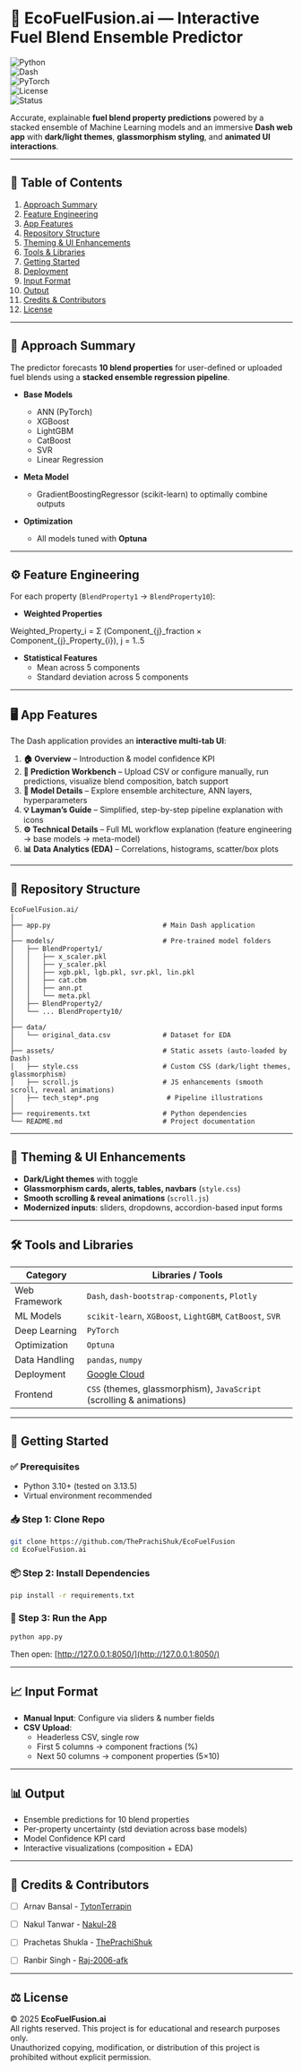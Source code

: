 # 🚀 EcoFuelFusion.ai — Interactive Fuel Blend Ensemble Predictor  

![Python](https://img.shields.io/badge/Python-3.10+-blue.svg)  
![Dash](https://img.shields.io/badge/Dash-Framework-0098ff.svg)  
![PyTorch](https://img.shields.io/badge/PyTorch-ML-orange.svg)  
![License](https://img.shields.io/badge/License-Research%20Use-lightgrey.svg)  
![Status](https://img.shields.io/badge/Status-Active-success.svg)  

Accurate, explainable **fuel blend property predictions** powered by a stacked ensemble of Machine Learning models and an immersive **Dash web app** with **dark/light themes**, **glassmorphism styling**, and **animated UI interactions**.  

---

## 📑 Table of Contents
1. [Approach Summary](#-approach-summary)  
2. [Feature Engineering](#-feature-engineering)  
3. [App Features](#-app-features)  
4. [Repository Structure](#-repository-structure)  
5. [Theming & UI Enhancements](#-theming--ui-enhancements)  
6. [Tools & Libraries](#-tools-and-libraries)  
7. [Getting Started](#-getting-started)  
8. [Deployment](#-deployment-planned-on-render)  
9. [Input Format](#-input-format)  
10. [Output](#-output)  
11. [Credits & Contributors](#-credits--contributors)  
12. [License](#-license)  

---

## 🧠 Approach Summary  

The predictor forecasts **10 blend properties** for user-defined or uploaded fuel blends using a **stacked ensemble regression pipeline**.  

- **Base Models**  
  - ANN (PyTorch)  
  - XGBoost  
  - LightGBM  
  - CatBoost  
  - SVR  
  - Linear Regression  

- **Meta Model**  
  - GradientBoostingRegressor (scikit-learn) to optimally combine outputs  

- **Optimization**  
  - All models tuned with **Optuna**  

---

## ⚙️ Feature Engineering  

For each property (`BlendProperty1` → `BlendProperty10`):  

- **Weighted Properties**  

Weighted\_Property\_i = Σ (Component\_{j}\_fraction × Component\_{j}\_Property\_{i}), j = 1..5


- **Statistical Features**  
  - Mean across 5 components  
  - Standard deviation across 5 components  

---

## 🖥️ App Features  

The Dash application provides an **interactive multi-tab UI**:  

1. **🏠 Overview** – Introduction & model confidence KPI  
2. **🔧 Prediction Workbench** – Upload CSV or configure manually, run predictions, visualize blend composition, batch support  
3. **🔬 Model Details** – Explore ensemble architecture, ANN layers, hyperparameters  
4. **💡 Layman’s Guide** – Simplified, step-by-step pipeline explanation with icons  
5. **⚙️ Technical Details** – Full ML workflow explanation (feature engineering → base models → meta-model)  
6. **📊 Data Analytics (EDA)** – Correlations, histograms, scatter/box plots  

---

## 📁 Repository Structure  

```
EcoFuelFusion.ai/
│
├── app.py                            # Main Dash application
│
├── models/                           # Pre-trained model folders
│   ├── BlendProperty1/
│   │   ├── x_scaler.pkl
│   │   ├── y_scaler.pkl
│   │   ├── xgb.pkl, lgb.pkl, svr.pkl, lin.pkl
│   │   ├── cat.cbm
│   │   ├── ann.pt
│   │   └── meta.pkl
│   ├── BlendProperty2/
│   └── ... BlendProperty10/
│
├── data/
│   └── original_data.csv             # Dataset for EDA
│
├── assets/                           # Static assets (auto-loaded by Dash)
│   ├── style.css                     # Custom CSS (dark/light themes, glassmorphism)
│   ├── scroll.js                     # JS enhancements (smooth scroll, reveal animations)
│   ├── tech_step*.png                 # Pipeline illustrations
│
├── requirements.txt                  # Python dependencies
└── README.md                         # Project documentation
```

---

## 🎨 Theming & UI Enhancements  

- **Dark/Light themes** with toggle  
- **Glassmorphism cards, alerts, tables, navbars** (`style.css`)  
- **Smooth scrolling & reveal animations** (`scroll.js`)  
- **Modernized inputs**: sliders, dropdowns, accordion-based input forms  

---

## 🛠️ Tools and Libraries  

| Category      | Libraries / Tools                                                              |
| ------------- | ------------------------------------------------------------------------------ |
| Web Framework | `Dash`, `dash-bootstrap-components`, `Plotly`                                  |
| ML Models     | `scikit-learn`, `XGBoost`, `LightGBM`, `CatBoost`, `SVR`                       |
| Deep Learning | `PyTorch`                                                                      |
| Optimization  | `Optuna`                                                                       |
| Data Handling | `pandas`, `numpy`                                                              |
| Deployment    | [Google Cloud](https://console.cloud.google.com/)                                       |
| Frontend      | `CSS` (themes, glassmorphism), `JavaScript` (scrolling & animations)           |

---

## 🚀 Getting Started  

### ✅ Prerequisites  
- Python 3.10+ (tested on 3.13.5)  
- Virtual environment recommended  

### 📥 Step 1: Clone Repo  
```bash
git clone https://github.com/ThePrachiShuk/EcoFuelFusion
cd EcoFuelFusion.ai
```

### 📦 Step 2: Install Dependencies  
```bash
pip install -r requirements.txt
```

### 🏃 Step 3: Run the App  
```bash
python app.py
```
Then open: [http://127.0.0.1:8050/](http://127.0.0.1:8050/)  

---

<!--## 🌐 Deployment (Planned on Render)  
Deployment instructions will be added once configuration is finalized.  

---
-->

## 📈 Input Format  

- **Manual Input**: Configure via sliders & number fields  
- **CSV Upload**:  
  - Headerless CSV, single row  
  - First 5 columns → component fractions (%)  
  - Next 50 columns → component properties (5×10)  

---

## 📊 Output  

- Ensemble predictions for 10 blend properties  
- Per-property uncertainty (std deviation across base models)  
- Model Confidence KPI card  
- Interactive visualizations (composition + EDA)  

---

## 🤝 Credits & Contributors  

- [ ] Arnav Bansal - [TytonTerrapin](https://github.com/TytonTerrapin)
- [ ] Nakul Tanwar - [Nakul-28](https://github.com/Nakul-28)   
- [ ] Prachetas Shukla - [ThePrachiShuk](https://github.com/ThePrachiShuk)
- [ ] Ranbir Singh - [Raj-2006-afk](https://github.com/Raj-2006-afk)     



---

## ⚖️ License  

© 2025 **EcoFuelFusion.ai**<br>
All rights reserved. This project is for educational and research purposes only.<br>
Unauthorized copying, modification, or distribution of this project is prohibited without explicit permission.
